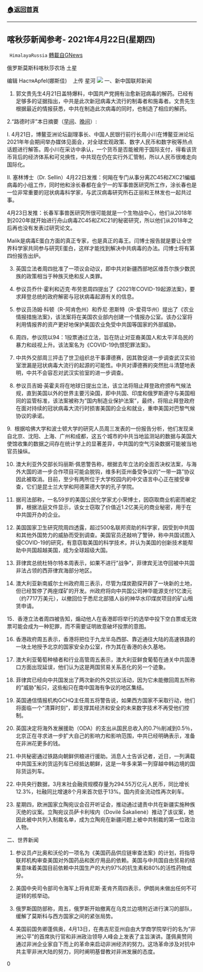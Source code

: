 ###  [:house:返回首頁](https://github.com/ourhimalayas/txt)
---

## 喀秋莎新闻参考- 2021年4月22日(星期四)
` HimalayaRussia` [轉載自GNews](https://gnews.org/zh-hans/1132006/)

俄罗斯莫斯科喀秋莎农场 土星

编辑 НастяApfel(娜斯佳)    上传 星河
![]()![](https://gnews.org/wp-content/uploads/2021/04/1-1-1.jpg)
一、新中国联邦新闻

1. 郭文贵先生4月21日盖特爆料，中国共产党拥有治愈新冠病毒的解药。已经有足够多的证据指出，中共是此次新冠病毒大流行的制毒者和施毒者。文贵先生根据最近的情报获悉，中共在制造此次病毒的同时，也制造了相应的解药。

2.“路德时评”本日摘要（[早间](https://www.youtube.com/watch?v=jI4GOkPA6h4)、[晚间](https://www.youtube.com/watch?v=Io8iD5h1kms)）:

Ⅰ. 4月21日，博鳌亚洲论坛副理事长、中国人民银行前行长周小川在博鳌亚洲论坛2021年年会期间举办媒体见面会，对全球宏观政策、数字人民币和数字税等热点话题进行解答。周小川在采访中承认，一个货币是否能被用于国际支付，得看该货币背后的经济体系和可兑换性，中共现在仍在实行外汇管制，所以人民币很难走向国际化。

Ⅱ. 塞林博士（Dr. Sellin）4月22日发推：何飚在专门从事分离ZC45和ZXC21蝙蝠病毒的小组工作，同时他和涂长春都在金宁一的军事兽医研究所工作，涂长春也是一位非常重要的冠状病毒科学家，与武汉病毒研究所石正丽和王林发也一起共过事。

4月23日发推：长春军事兽医研究所很可能就是一个生物战中心，他们从2018年到2020年就开始进行舟山病毒ZC45和ZXC21的秘密研究，所以他们从2018年之后再也没有发表过研究论文。

Malik是病毒E蛋白方面的真正专家，也是真正的毒王。闫博士报告就是要让全世界科学家共同参与研究E蛋白，这样才能找到解决中共病毒的办法。闫博士将有第四份报告出炉。

3. 英国立法者周四批准了一项议会动议，即中共对新疆西部地区维吾尔族少数民族的政策相当于种族灭绝和反人类罪。

4. 参议员乔什·霍利和迈克·布劳恩周四提出了《2021年COVID-19起源法案》，要求拜登总统的政府解密与冠状病毒起源有关的信息。

5. 参议员汤姆·科顿（R-阿肯色州）和乔尼·恩斯特（R-爱荷华州）提出了《农业情报措施法案》，该法案将在美国农业部内创建一个情报办公室。该办公室将利用情报界的资产更好地保护美国农业免受中共国等国家的外部威胁。

6. 周四，参议院以94：1投票通过立法，旨在防止对亚裔美国人和太平洋岛民的暴力和歧视上升。该法案名为《COVID-19仇恨犯罪法案》。

7. 中共外交部周三抨击了世卫组织总干事谭德赛，因其敦促进一步调查武汉实验室泄漏是冠状病毒大流行的起源的可能性。中共对谭德赛的突然批斗清楚地表明，中共不会容忍对武汉实验室的进一步调查。

8. 参议员吉姆·英霍夫将在地球日提出立法，该立法将阻止拜登政府颁布气候法规，直到美国以外的世界主要污染国，即中共国、印度和俄罗斯遵守与美国相同的监管标准，该法案被称为”国内制造业保护法案”，最终，将阻止拜登政府在面对持续的冠状病毒大流行时损害美国的企业和就业，重申美国对巴黎气候协议的承诺。

9.  根据哈佛大学和波士顿大学的研究人员周三发表的一份报告分析，他们发现来自北京、沈阳、上海、广州和成都，这五个城市的中共当地监测站的数据与美国大使馆收集的数据之间存在统计学上的显著差异，中共国的空气污染数据可能被当地官员操纵。

10. 澳大利亚外交部长玛丽斯·佩恩警告称，根据去年立法的全面否决权法案，与海外大国的进一步合作项目可能会脱钩，维多利亚州备受争议的“一带一路”协议因此被取消。目前，至少有两所位于大学校园内的中文语言中心正在接受审查，它们是昆士兰大学和阿德莱德大学的孔子学院。

11. 据司法部称，一名59岁的美国公民化学家尤小荣博士，因窃取商业机密而被定罪，根据法庭文件显示，该女士窃取了价值近1.2亿美元的商业秘密，用于在中共国开办的企业。

12. 美国国家卫生研究院周四透露，超过500名联邦资助的科学家，因受到中共国和其他外国势力的威胁而受到调查。美国官员还敲响了警钟，称中共国试图入侵COVID-19的研究，有意窃取美国的科学技术，并认为美国的创新技术能帮助中共国超越美国，成为全球超级大国。

13. 菲律宾总统杜特尔特本周表示，如果不进行”战争”，菲律宾无法夺回被中共国非法占领的西菲律宾海部分地区。

14. 澳大利亚新南威尔士州政府周三表示，尽管为煤炭勘探开辟了一块新的土地，但已经暂停了两座煤矿的开发。州政府将向中共国公司神华能源支付1亿澳元（约7717万美元），以撤回位于悉尼北部猎人谷的神华水印煤炭项目的矿山租赁申请。

15．香港立法者周四被告知，煽动他人在香港即将举行的选举中投下空白票或无效票可能会成为一种犯罪，而不需要证明故意破坏投票的意图。

16. 香港政府周五表示，香港将把位于九龙半岛西部、靠近通往大陆的高速铁路的一块土地授予北京的国家安全办公室，作为其在香港的永久基地。

17. 澳大利亚葡萄种植者和行业高管周五表示，澳大利亚鲜食葡萄在通关中共国港口方面出现延误，他们认为这是两国贸易关系恶化的另一个迹象。

18. 菲律宾已经向中共国发出了两次新的外交抗议活动，因为它未能撤回周五所称的”威胁”船只，这些船只在南中国海有争议的地区集结。

19. 英国通信情报机构GCHQ主任周五将警告说，如果西方国家不采取行动，他们将面临一个”清算时刻”，即支撑其经济和安全的未来数字技术不再受他们控制。

20. 英国决定将海外发展援助（ODA）的支出从国民总收入的0.7％削减到0.5％，北京正在寻求进一步扩大自己的影响力和影响范围，中共已经明确表示，准备在非洲花更多的钱。

21. 中共秘密通过铁路向朝鲜供粮进行援助。消息人士告诉记者，近日，一列满载中共国玉米的货运列车已经抵达朝鲜，这是一年多来第一列穿越中韩边境的国际货运列车。

22. 中共央行数据，3月末社会融资规模存量为294.55万亿元人民币，同比增长12.3%，社融同比增速8个月来首次低于13%。国内资金流动性再次刹车。

23. 星期四，欧洲国家立陶宛议会召开听证会，推动通过谴责中共在新疆实施种族灭绝的议案。立陶宛议员萨卡利埃内（Dovilė Šakalienė）推动了该议案，她因此被中共列入制裁名单，成为立陶宛在新疆问题上被中共制裁的第一位政治人物。

二、世界新闻

1. 参议员卢比奥和沃伦的一项名为《美国药品供应链审查法案》的计划，将指导联邦机构审查美国对外国药品和医疗用品的依赖。美国与中共国自由贸易的结果意味着美国目前依赖中共国生产的大约97%的抗生素和80%的活性药物成分。

2. 美国中央司令部司令海军上将肯尼斯·麦肯齐周四表示，伊朗尚未做出任何不可逆转的核举动。

3. 俄罗斯国防部称，周五，俄罗斯开始撤离在乌克兰边境附近进行演习的部队，缓解了莫斯科与西方国家之间的紧张局势。

4. 美国前国务卿蓬佩奥，4月13日，在弗吉尼亚州自由大学商学院举行的名为”非洲公平”的首席执行官和非洲政治领导人峰会上发表了主旨演讲。蓬佩奥赞同通过非洲企业家自下而上的革命来启动非洲经济的努力。这场革命涉及对抗中共主宰非洲大陆的努力，同时阐明基督教对非洲发展的态度。

0
